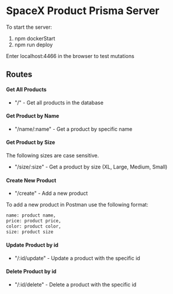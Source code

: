 # SpaceX Product Prisma Server

To start the server:
 1. npm dockerStart
 2. npm run deploy

Enter localhost:4466 in the browser to test mutations



## Routes

#### Get All Products

* "/" - Get all products in the database

#### Get Product by Name

* "/name/:name" - Get a product by specific name

#### Get Product by Size
The following sizes are case sensitive. 

* "/size/:size" - Get a product by size (XL, Large, Medium, Small)


#### Create New Product

* "/create" - Add a new product

To add a new product in Postman use the following format:

```bash 
name: product name,
price: product price,
color: product color,
size: product size
```

#### Update Product by id

* "/:id/update" - Update a product with the specific id

#### Delete Product by id

* "/:id/delete" - Delete a product with the specific id